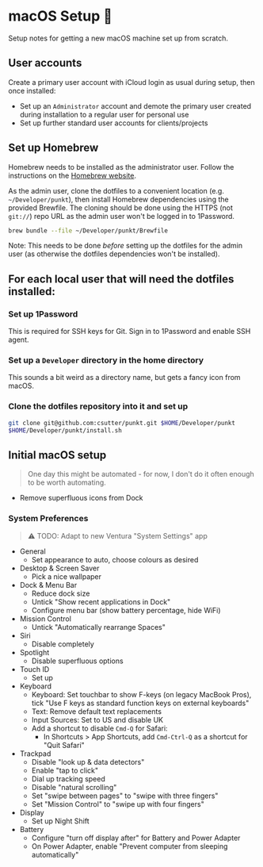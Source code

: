 # macOS Setup 🍎

Setup notes for getting a new macOS machine set up from scratch.

## User accounts

Create a primary user account with iCloud login as usual during setup, then once installed:

- Set up an `Administrator` account and demote the primary user created during installation to a
  regular user for personal use
- Set up further standard user accounts for clients/projects

## Set up Homebrew

Homebrew needs to be installed as the administrator user. Follow the instructions on the
[Homebrew website](https://brew.sh).

As the admin user, clone the dotfiles to a convenient location (e.g. `~/Developer/punkt`), then
install Homebrew dependencies using the provided Brewfile. The cloning should be done using the
HTTPS (not `git://`) repo URL as the admin user won't be logged in to 1Password.

```bash
brew bundle --file ~/Developer/punkt/Brewfile
```

Note: This needs to be done _before_ setting up the dotfiles for the admin user (as otherwise the
dotfiles dependencies won't be installed).

## For each local user that will need the dotfiles installed:
### Set up 1Password

This is required for SSH keys for Git. Sign in to 1Password and enable SSH agent.

### Set up a `Developer` directory in the home directory

This sounds a bit weird as a directory name, but gets a fancy icon from macOS.

### Clone the dotfiles repository into it and set up

```bash
git clone git@github.com:csutter/punkt.git $HOME/Developer/punkt
$HOME/Developer/punkt/install.sh
```

## Initial macOS setup

> One day this might be automated - for now, I don't do it often enough to be worth automating.

- Remove superfluous icons from Dock

### System Preferences

> ⚠️ TODO: Adapt to new Ventura "System Settings" app

- General
  - Set appearance to auto, choose colours as desired
- Desktop & Screen Saver
  - Pick a nice wallpaper
- Dock & Menu Bar
  - Reduce dock size
  - Untick "Show recent applications in Dock"
  - Configure menu bar (show battery percentage, hide WiFi)
- Mission Control
  - Untick "Automatically rearrange Spaces"
- Siri
  - Disable completely
- Spotlight
  - Disable superfluous options
- Touch ID
  - Set up
- Keyboard
  - Keyboard: Set touchbar to show F-keys (on legacy MacBook Pros),
    tick "Use F keys as standard function keys on external keyboards"
  - Text: Remove default text replacements
  - Input Sources: Set to US and disable UK
  - Add a shortcut to disable `Cmd-Q` for Safari:
    - In Shortcuts > App Shortcuts, add `Cmd-Ctrl-Q` as a shortcut for "Quit Safari"
- Trackpad
  - Disable "look up & data detectors"
  - Enable "tap to click"
  - Dial up tracking speed
  - Disable "natural scrolling"
  - Set "swipe between pages" to "swipe with three fingers"
  - Set "Mission Control" to "swipe up with four fingers"
- Display
  - Set up Night Shift
- Battery
  - Configure "turn off display after" for Battery and Power Adapter
  - On Power Adapter, enable "Prevent computer from sleeping automatically"
